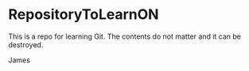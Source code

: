# RepositoryToLearnON
This is a repo for learning Git. The contents do not matter and it can be destroyed.

James
